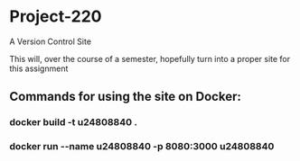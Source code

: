 # Project-220
A Version Control Site

This will, over the course of a semester, hopefully turn into a proper site for this assignment

## Commands for using the site on Docker:

### docker build -t u24808840 .
### docker run --name u24808840 -p 8080:3000 u24808840
